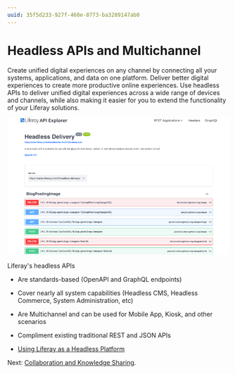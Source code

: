 ```yaml
---
uuid: 35f5d233-927f-460e-8773-ba3289147ab0
---
```


# Headless APIs and Multichannel

Create unified digital experiences on any channel by connecting all your systems, applications, and data on one platform. Deliver better digital experiences to create more productive online experiences. Use headless APIs to deliver unified digital experiences across a wide range of devices and channels, while also making it easier for you to extend the functionality of your Liferay solutions.

![The Headless Delivery API Explorer can be used to learn about available APIs.](./headless-apis-and-multichannel/images/01.png)

Liferay's headless APIs 

* Are standards-based (OpenAPI and GraphQL endpoints)
* Cover nearly all system capabilities (Headless CMS, Headless Commerce, System Administration, etc)
* Are Multichannel and can be used for Mobile App, Kiosk, and other scenarios
* Compliment existing traditional REST and JSON APIs 

* [Using Liferay as a Headless Platform](https://learn.liferay.com/w/dxp/headless-delivery/using-liferay-as-a-headless-platform)

Next: [Collaboration and Knowledge Sharing](./collaboration-and-knowledge-sharing.md).
